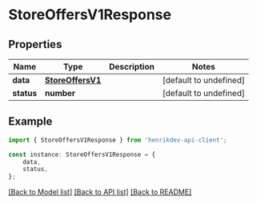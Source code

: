 # StoreOffersV1Response


## Properties

Name | Type | Description | Notes
------------ | ------------- | ------------- | -------------
**data** | [**StoreOffersV1**](StoreOffersV1.md) |  | [default to undefined]
**status** | **number** |  | [default to undefined]

## Example

```typescript
import { StoreOffersV1Response } from 'henrikdev-api-client';

const instance: StoreOffersV1Response = {
    data,
    status,
};
```

[[Back to Model list]](../README.md#documentation-for-models) [[Back to API list]](../README.md#documentation-for-api-endpoints) [[Back to README]](../README.md)
